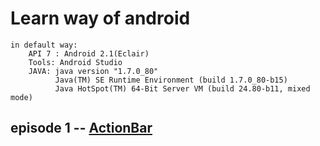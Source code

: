 # Learn way of android 

    in default way:
        API 7 : Android 2.1(Eclair)
        Tools: Android Studio
        JAVA: java version "1.7.0_80"
              Java(TM) SE Runtime Environment (build 1.7.0_80-b15)
              Java HotSpot(TM) 64-Bit Server VM (build 24.80-b11, mixed mode)


## episode 1 -- [ActionBar](/action_bar/ "ActionBar")
